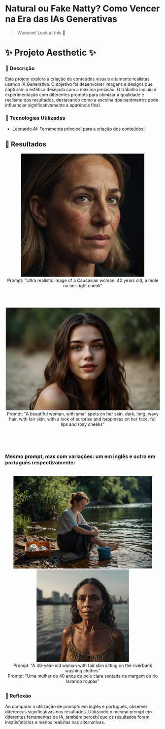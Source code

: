 # Natural ou Fake Natty? Como Vencer na Era das IAs Generativas

> Woooow! Look at this 👀

# ✨ Projeto Aesthetic ✨

### 📒 Descrição
Este projeto explora a criação de conteúdos visuais altamente realistas usando IA Generativa. O objetivo foi desenvolver imagens e designs que capturam a estética desejada com a máxima precisão. O trabalho incluiu a experimentação com diferentes prompts para otimizar a qualidade e realismo dos resultados, destacando como a escolha dos parâmetros pode influenciar significativamente a aparência final.

### 🤖 Tecnologias Utilizadas
- Leonardo.AI: Ferramenta principal para a criação dos conteúdos.

## 🚀 Resultados 

<div align="center">
    <img src="Imgs-IA/mulher.jpeg" width="400" alt="Resultado 1">
     <br>
    Prompt: "Ultra realistic image of a Caucasian woman, 40 years old, a mole on her right cheek"
</div>
<br>

##

<br>
<div align="center">
    <img src="Imgs-IA/menina.jpeg" width="500" alt="Resultado">
    <br>
    Prompt: "A beautiful woman, with small spots on her skin, dark, long, wavy hair, with fair skin, with a look of surprise and happiness on her face, full lips and rosy cheeks"
</div>
<br>

##

<br>

### Mesmo prompt, mas com variações: um em inglês e outro em português respectivamente: 
<br>
<div align="center">
    <img src="Imgs-IA/senhora.jpeg"  height="300" alt="Resultado 1">
    <img src="Imgs-IA/mulher2.jpeg"  height="300" alt="Resultado 1">
    <br>
    Prompt: "A 40-year-old woman with fair skin sitting on the riverbank washing clothes"<br>
    Prompt: "Uma mulher de 40 anos de pele clara sentada na margem do rio lavando roupas"
</div>

##

### 💭 Reflexão 
Ao comparar a utilização de prompts em inglês e português, observei diferenças significativas nos resultados. Utilizando o mesmo prompt em diferentes ferramentas de IA, também percebi que os resultados foram insatisfatórios e menos realistas nas alternativas.


